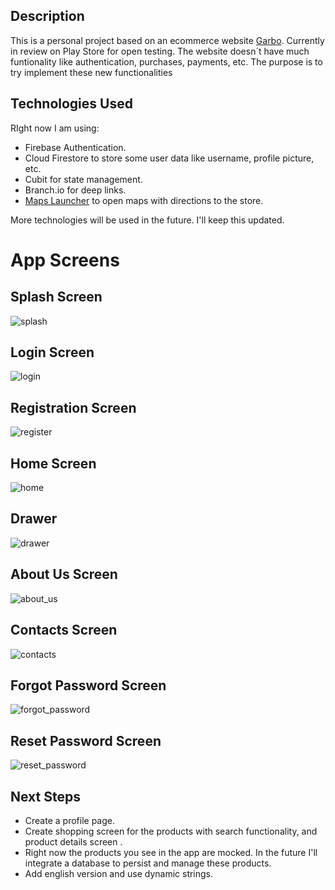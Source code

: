 ## Description
This is a personal project based on an ecommerce website [Garbo](https://www.garbo.pt). Currently in review on Play Store for open testing.
The website doesn´t have much funtionality like authentication, purchases, payments, etc.
The purpose is to try implement these new functionalities

## Technologies Used

RIght now I am using:
- Firebase Authentication.
- Cloud Firestore to store some user data like username, profile picture, etc.
- Cubit for state management.
- Branch.io for deep links.
- [Maps Launcher](https://pub.dev/packages/maps_launcher) to open maps with directions to the store.

More technologies will be used in the future. I'll keep this updated.

# App Screens

## Splash Screen

![splash](https://github.com/racm2k/garbo_app/assets/58236873/3abadf28-2ba1-4d68-bd44-2a4148027021)

## Login Screen

![login](https://github.com/racm2k/garbo_app/assets/58236873/04bb854d-b5fd-4e09-98ac-d5abde254358)


## Registration Screen

![register](https://github.com/racm2k/garbo_app/assets/58236873/f75e673f-058a-4863-9e7e-7108678fef40)


## Home Screen

![home](https://github.com/racm2k/garbo_app/assets/58236873/ce3eb73a-a4e7-4342-9a2d-a73c1495ab70)


## Drawer

![drawer](https://github.com/racm2k/garbo_app/assets/58236873/6ba64249-b958-412c-abd8-af58d0096317)


## About Us Screen

![about_us](https://github.com/racm2k/garbo_app/assets/58236873/9944d387-be1e-4309-8f34-845d2b759ee9)


## Contacts Screen

![contacts](https://github.com/racm2k/garbo_app/assets/58236873/3175897d-8bbf-4af2-bd3c-fb9a07472105)


## Forgot Password Screen

![forgot_password](https://github.com/racm2k/garbo_app/assets/58236873/de37e50d-40b2-4b12-a580-07e60f7ea45d)


## Reset Password Screen

![reset_password](https://github.com/racm2k/garbo_app/assets/58236873/03171c2f-5022-4723-bfa9-905438e51692)


## Next Steps

- Create a profile page.
- Create shopping screen for the products with search functionality, and product details screen .
- Right now the products you see in the app are mocked.
  In the future I'll integrate a database to persist and manage these products.
- Add english version and use dynamic strings.






